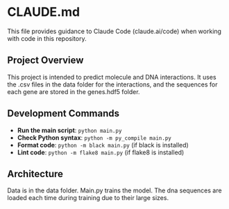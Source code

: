 # CLAUDE.md

This file provides guidance to Claude Code (claude.ai/code) when working with code in this repository.

## Project Overview

This project is intended to predict molecule and DNA interactions. It uses the .csv files in the data folder for the interactions, and the sequences for each gene are stored in the genes.hdf5 folder.

## Development Commands

- **Run the main script**: `python main.py`
- **Check Python syntax**: `python -m py_compile main.py`
- **Format code**: `python -m black main.py` (if black is installed)
- **Lint code**: `python -m flake8 main.py` (if flake8 is installed)

## Architecture

Data is in the data folder. Main.py trains the model. The dna sequences are loaded each time during training due to their large sizes.
